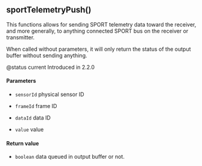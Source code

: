 <!-- This file was generated by the script. Do not edit it, any changes will be lost! -->

## sportTelemetryPush()



This functions allows for sending SPORT telemetry data toward the receiver,
and more generally, to anything connected SPORT bus on the receiver or transmitter.

When called without parameters, it will only return the status of the output buffer without sending anything.

@status current Introduced in 2.2.0


#### Parameters

* `sensorId`  physical sensor ID

* `frameId`   frame ID

* `dataId`    data ID

* `value`     value



#### Return value

* `boolean`  data queued in output buffer or not.



